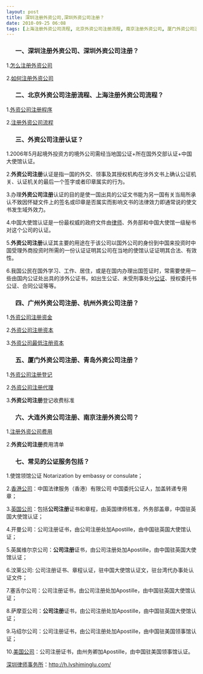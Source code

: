 ```yaml
---
layout: post
title: 深圳注册外资公司,深圳外资公司注册？
date: 2010-09-25 06:08
tags: [上海注册外资公司流程, 北京外资公司注册流程, 南京注册外资公司, 厦门外资公司注册, 大连外资公司注册, 广州外资公司注册, 杭州外资公司注册, 注册公司, 深圳法律顾问律师, 青岛外资公司注册]
---
```

<ol>
<h3>一、深圳注册外资公司、深圳外资公司注册？</h3>
</ol>
1.<a href="http://h.lvshiminglu.com/law/378.html" target="_blank">怎么注册外资公司</a>

2.<a href="http://h.lvshiminglu.com/law/378.html" target="_blank">如何注册外资公司</a>
<ol>
<h3>二、北京外资公司注册流程、上海注册外资公司流程？</h3>
</ol>
1.<a href="http://h.lvshiminglu.com/law/tag/%e5%a4%96%e8%b5%84%e5%85%ac%e5%8f%b8%e6%b3%a8%e5%86%8c%e7%a8%8b%e5%ba%8f" target="_blank">外资公司注册程序</a>

2.<a href="http://h.lvshiminglu.com/law/tag/%e6%b3%a8%e5%86%8c%e5%a4%96%e8%b5%84%e5%85%ac%e5%8f%b8%e6%b5%81%e7%a8%8b" target="_blank">注册外资公司流程</a>
<ol>
<h3>三、外资公司注册认证？</h3>
</ol>
1.2006年5月起境外投资方的境外公司需经当地国公证+所在国外交部认证+中国大使馆认证。

2.<strong>外资公司注册</strong>认证是指一国的外交、领事及其授权机构在涉外文书上确认公证机关、认证机关的最后一个签字或者印章属实的行为。

3.办理<strong>外资公司注册</strong>认证的目的是使一国出具的公证文书能为另一国有关当局所承认不致因怀疑文件上的签名或印章是否属实而影响文书的法律效力即通常说的使文书发生域外效力。

4.中国大使馆认证是一份最权威的政府文件由<a href="http://h.lvshiminglu.com/" target="_blank">律师</a>、外务部和中国大使馆一级秘书对这个公司的认证。

5.<strong>外资公司注册</strong>认证其主要的用途在于该公司以国外公司的身份到中国来投资时中国受理外商投资时所需的一份认证证明其公司在当地的使馆认证证明其合法、有效性。

6.我国公民在国外学习、工作、居住，或是在国内办理出国签证时，常需要使用一些由国内公证处出具的涉外公证书，如出生公证、未受刑事处分<a href="http://h.lvshiminglu.com/law/178.html" target="_blank">公证</a>、授权委托书公证、合同公证等等。
<ol>
<h3>四、广州外资公司注册、杭州外资公司注册？</h3>
</ol>
1.<a href="http://h.lvshiminglu.com/law/tag/%e5%a4%96%e8%b5%84%e5%85%ac%e5%8f%b8%e6%b3%a8%e5%86%8c%e8%b5%84%e9%87%91" target="_blank">外资公司注册资金</a>

2.<a href="http://h.lvshiminglu.com/law/tag/%e5%a4%96%e8%b5%84%e5%85%ac%e5%8f%b8%e6%b3%a8%e5%86%8c%e8%b5%84%e6%9c%ac" target="_blank">外资公司注册资本</a>

3.<a href="http://h.lvshiminglu.com/law/tag/%e5%a4%96%e8%b5%84%e5%85%ac%e5%8f%b8%e6%9c%80%e4%bd%8e%e6%b3%a8%e5%86%8c%e8%b5%84%e6%9c%ac" target="_blank">外资公司最低注册资本</a>
<ol>
<h3>五、厦门外资公司注册、青岛外资公司注册？</h3>
</ol>
1.<a href="http://h.lvshiminglu.com/law/tag/%e5%a4%96%e8%b5%84%e5%85%ac%e5%8f%b8%e6%b3%a8%e5%86%8c%e7%99%bb%e8%ae%b0" target="_blank">外资公司注册登记</a>

2.<a href="http://h.lvshiminglu.com/law/tag/%e5%a4%96%e8%b5%84%e5%85%ac%e5%8f%b8%e6%b3%a8%e5%86%8c%e4%bb%a3%e7%90%86" target="_blank">外资公司注册代理</a>

3.<strong>外资公司注册</strong>登记收费标准
<ol>
<h3>六、大连外资公司注册、南京注册外资公司？</h3>
</ol>
1.<a href="http://h.lvshiminglu.com/law/tag/%e6%b3%a8%e5%86%8c%e5%a4%96%e8%b5%84%e5%85%ac%e5%8f%b8%e8%b4%b9%e7%94%a8" target="_blank">注册外资公司费用</a>

2.<strong>外资公司注册</strong>费用清单
<ol>
<h3>七、常见的公证服务包括？</h3>
</ol>
1.使馆领馆公证 Notarization by embassy or consulate；

2.<a href="http://h.lvshiminglu.com/law/364.html" target="_blank">香港公司</a>：中国法律服务（香港）有限公司 中国委托公证人，加盖转递专用章；

3.<a href="http://h.lvshiminglu.com/law/370.html" target="_blank">英国公司</a>：包括<strong>公司注册</strong>证书和章程，由英国律师核准，外务部盖章，中国驻英国大使馆认证；

4.开曼公司：公司注册证书，由公司注册处加Apostille，由中国驻英国大使馆认证；

5.英属维尔京公司：<strong>公司注册</strong>证书，由公司注册处加Apostille，由中国驻英国大使馆认证；

6.汶莱公司: 公司注册证书、章程认证，驻中国大使馆认证文，驻台湾代办事处认证文件；

7.塞舌尔公司：公司注册证书，由公司注册处加Apostille，由中国驻英国大使馆认证；

8.萨摩亚公司：<strong>公司注册</strong>证书，由公司注册处加Apostille，由中国驻英国大使馆认证；

9.马绍尔公司：公司注册证书，由公司注册处加Apostille，由中国驻美国领事馆认证；

10.<a href="http://h.lvshiminglu.com/law/369.html" target="_blank">美国公司</a>：公司注册证书，由州务卿加Apostille，由中国驻美国领事馆认证。

<a href="http://h.lvshiminglu.com/">深圳律师事务所</a>：<a href="http://h.lvshiminglu.com/">http://h.lvshiminglu.com/</a>

